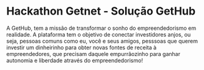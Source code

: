 # Hackathon Getnet - Solução GetHub

A GetHub, tem a missão de transformar o sonho do empreendedorismo em realidade. A plataforma tem o objetivo de conectar investidores anjos, ou seja, pessoas comuns como eu, você e seus amigos, pesssoas que querem investir um dinheirinho para obter novas fontes de receita à empreendedores, que precisam daquele empurrãozinho para ganhar autonomia e liberdade através do empreendedorismo!
